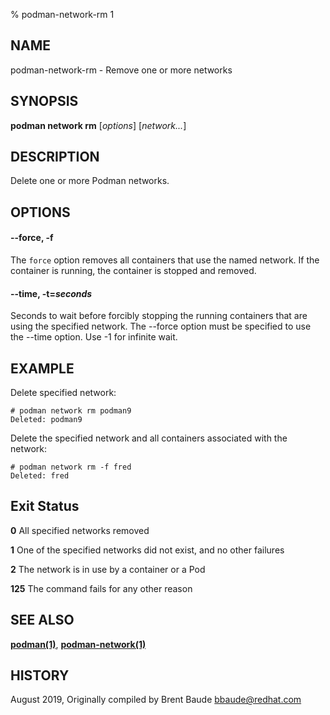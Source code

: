 % podman-network-rm 1

## NAME
podman\-network\-rm - Remove one or more networks

## SYNOPSIS
**podman network rm** [*options*] [*network...*]

## DESCRIPTION
Delete one or more Podman networks.

## OPTIONS
#### **--force**, **-f**

The `force` option removes all containers that use the named network. If the container is
running, the container is stopped and removed.

#### **--time**, **-t**=*seconds*

Seconds to wait before forcibly stopping the running containers that are using the specified network. The --force option must be specified to use the --time option. Use -1 for infinite wait.

## EXAMPLE

Delete specified network:
```
# podman network rm podman9
Deleted: podman9
```

Delete the specified network and all containers associated with the network:
```
# podman network rm -f fred
Deleted: fred
```

## Exit Status
  **0**   All specified networks removed

  **1**   One of the specified networks did not exist, and no other failures

  **2**   The network is in use by a container or a Pod

  **125** The command fails for any other reason

## SEE ALSO
**[podman(1)](podman.1.md)**, **[podman-network(1)](podman-network.1.md)**

## HISTORY
August 2019, Originally compiled by Brent Baude <bbaude@redhat.com>
